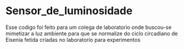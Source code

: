 # Sensor_de_luminosidade
Esse codigo foi feito para um colega de laboratorio onde buscou-se mimetizar a luz ambiente para que se normalize do ciclo circadiano de Eisenia fetida criadas no laboratorio para experimentos
